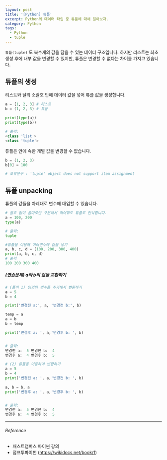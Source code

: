 ```yaml
---
layout: post
title: '[Python] 튜플'
excerpt: Python의 데이터 타입 중 튜플에 대해 알아보자.
category: Python
tags:
  - Python
  - tuple
---
```




`튜플(tuple)` 도 복수개의 값을 담을 수 있는 데이터 구조입니다. 하지만 리스트는 최초 생성 후에 내부 값을 변경할 수 있지만, 튜플은 변경할 수 없다는 차이를 가지고 있습니다.



## 튜플의 생성

리스트와 달리 소괄호 안에 데이터 값을 넣어 튜플 값을 생성합니다.

```python
a = [1, 2, 3] # 리스트
b = (1, 2, 3) # 튜플
    
print(type(a))
print(type(b))

# 출력:
<class 'list'>
<class 'tuple'>
```

튜플은 안에 속한 개별 값을 변경할 수 없습니다.

```python
b = (1, 2, 3) 
b[0] = 100

# 오류문구 : 'tuple' object does not support item assignment
```



## 튜플 unpacking

튜플의 값들을 차례대로 변수에 대입할 수 있습니다.

```python
# 괄호 없이 콤마로만 구분해서 적어줘도 튜플로 인식합니다.
a = 100, 200
type(a)

# 출력:
tuple
```

```python
#튜플을 이용해 여러변수에 값을 넣기
a, b, c, d = (100, 200, 300, 400)
print(a, b, c, d)
# 출력
100 200 300 400
```



##### (연습문제) a와 b의 값을 교환하기

```python
# (풀이 1) 임의의 변수를 추가해서 변환하기
a = 5
b = 4

print('변경전 a:', a, '변경전 b:', b)

temp = a
a = b
b = temp

print('변경후 a: ', a,'변경후 b: ', b)


# 출력:
변경전 a:  5 변경전 b:  4
변경후 a:  4 변경후 b:  5
```



```python
# (2) 튜플을 이용하여 변환하기
a = 5
b = 4
print('변경전 a: ', a,'변경전 b: ', b)
    
a, b = b, a
print('변경후 a: ', a,'변경후 b: ', b)


# 출력:
변경전 a:  5 변경전 b:  4
변경후 a:  4 변경후 b:  5
```



---------

###### Reference

- 패스트캠퍼스 파이썬 강의
- 점프투파이썬 (https://wikidocs.net/book/1)
